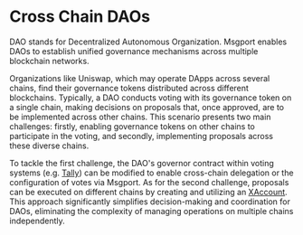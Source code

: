 # Cross Chain DAOs

DAO stands for Decentralized Autonomous Organization. Msgport enables DAOs to establish unified governance mechanisms across multiple blockchain networks. 

Organizations like Uniswap, which may operate DApps across several chains, find their governance tokens distributed across different blockchains. Typically, a DAO conducts voting with its governance token on a single chain, making decisions on proposals that, once approved, are to be implemented across other chains. This scenario presents two main challenges: firstly, enabling governance tokens on other chains to participate in the voting, and secondly, implementing proposals across these diverse chains.

To tackle the first challenge, the DAO's governor contract within voting systems (e.g. [Tally](https://www.tally.xyz/explore)) can be modified to enable cross-chain delegation or the configuration of votes via Msgport. As for the second challenge, proposals can be executed on different chains by creating and utilizing an [XAccount](./xaccount.md). This approach significantly simplifies decision-making and coordination for DAOs, eliminating the complexity of managing operations on multiple chains independently.